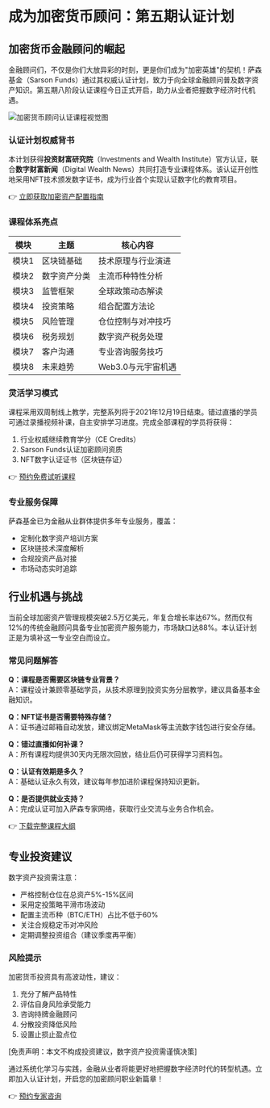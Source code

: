 # 成为加密货币顾问：第五期认证计划

## 加密货币金融顾问的崛起

金融顾问们，不仅是你们大放异彩的时刻，更是你们成为"加密英雄"的契机！萨森基金（Sarson Funds）通过其权威认证计划，致力于向全球金融顾问普及数字资产知识。第五期八阶段认证课程今日正式开启，助力从业者把握数字经济时代机遇。

![加密货币顾问认证课程视觉图](https://via.placeholder.com/800x400?text=Certified+Crypto+Advisor)

### 认证计划权威背书

本计划获得**投资财富研究院**（Investments and Wealth Institute）官方认证，联合**数字财富新闻**（Digital Wealth News）共同打造专业课程体系。该认证开创性地采用NFT技术颁发数字证书，成为行业首个实现认证数字化的教育项目。

👉 [立即获取加密资产配置指南](https://bit.ly/okx_welcome)

### 课程体系亮点

| 模块 | 主题 | 核心内容 |
|------|------|----------|
| 模块1 | 区块链基础 | 技术原理与行业演进 |
| 模块2 | 数字资产分类 | 主流币种特性分析 |
| 模块3 | 监管框架 | 全球政策动态解读 |
| 模块4 | 投资策略 | 组合配置方法论 |
| 模块5 | 风险管理 | 仓位控制与对冲技巧 |
| 模块6 | 税务规划 | 数字资产税务处理 |
| 模块7 | 客户沟通 | 专业咨询服务技巧 |
| 模块8 | 未来趋势 | Web3.0与元宇宙机遇 |

### 灵活学习模式

课程采用双周制线上教学，完整系列将于2021年12月19日结束。错过直播的学员可通过录播视频补课，自主安排学习进度。完成全部课程的学员将获得：

1. 行业权威继续教育学分（CE Credits）
2. Sarson Funds认证加密顾问资质
3. NFT数字认证证书（区块链存证）

👉 [预约免费试听课程](https://bit.ly/okx_welcome)

### 专业服务保障

萨森基金已为金融从业群体提供多年专业服务，覆盖：
- 定制化数字资产培训方案
- 区块链技术深度解析
- 合规投资产品对接
- 市场动态实时追踪

## 行业机遇与挑战

当前全球加密资产管理规模突破2.5万亿美元，年复合增长率达67%。然而仅有12%的传统金融顾问具备专业加密资产服务能力，市场缺口达88%。本认证计划正是为填补这一专业空白而设立。

### 常见问题解答

**Q：课程是否需要区块链专业背景？**  
A：课程设计兼顾零基础学员，从技术原理到投资实务分层教学，建议具备基本金融知识。

**Q：NFT证书是否需要特殊存储？**  
A：证书通过邮箱自动发放，建议绑定MetaMask等主流数字钱包进行安全存储。

**Q：错过直播如何补课？**  
A：所有课程均提供30天内无限次回放，结业后仍可获得学习资料包。

**Q：认证有效期是多久？**  
A：基础认证永久有效，建议每年参加进阶课程保持知识更新。

**Q：是否提供就业支持？**  
A：完成认证可加入萨森专家网络，获取行业交流与业务合作机会。

👉 [下载完整课程大纲](https://bit.ly/okx_welcome)

## 专业投资建议

数字资产投资需注意：
- 严格控制仓位在总资产5%-15%区间
- 采用定投策略平滑市场波动
- 配置主流币种（BTC/ETH）占比不低于60%
- 关注合规稳定币对冲风险
- 定期调整投资组合（建议季度再平衡）

### 风险提示

加密货币投资具有高波动性，建议：
1. 充分了解产品特性
2. 评估自身风险承受能力
3. 咨询持牌金融顾问
4. 分散投资降低风险
5. 设置止损止盈点位

[免责声明：本文不构成投资建议，数字资产投资需谨慎决策]

通过系统化学习与实践，金融从业者将能更好地把握数字经济时代的转型机遇。立即加入认证计划，开启您的加密顾问职业新篇章！

👉 [预约专家咨询](https://bit.ly/okx_welcome)